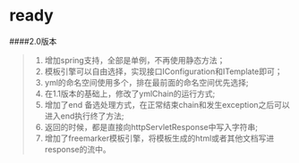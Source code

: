 # ready
####2.0版本
>1. 增加spring支持，全部是单例，不再使用静态方法；<br>
>2. 模板引擎可以自由选择，实现接口IConfiguration和ITemplate即可；<br>
>3. yml的命名空间使用多个，排在最前面的命名空间优先选择;<br>
>4. 在1.1版本的基础上，修改了ymlChain的运行方式;<br>
>5. 增加了end 备选处理方式，在正常结束chain和发生exception之后可以进入end执行终了方法;<br>
>6. 返回的时候，都是直接向httpServletResponse中写入字符串;<br>
>7. 增加了freemarker模板引擎，将模板生成的html或者其他文档写进response的流中。
